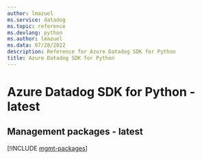 ```yaml
---
author: lmazuel
ms.service: datadog
ms.topic: reference
ms.devlang: python
ms.author: lmazuel
ms.data: 07/28/2022
description: Reference for Azure Datadog SDK for Python
title: Azure Datadog SDK for Python
---
```

# Azure Datadog SDK for Python - latest

## Management packages - latest
[!INCLUDE [mgmt-packages](datadog-mgmt-index.md)]